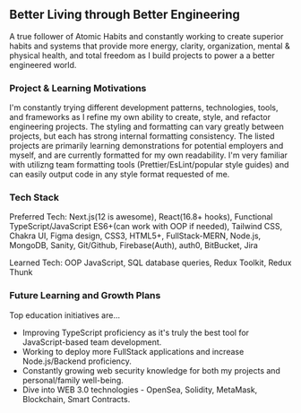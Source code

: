 ## Better Living through Better Engineering

 A true follower of Atomic Habits and constantly working to create superior habits and systems that provide more energy, clarity, organization, mental & physical health, and total freedom as I build projects to power a a better engineered world. 

### Project & Learning Motivations

I'm constantly trying different development patterns, technologies, tools, and frameworks as I refine my own ability to create, style, and refactor engineering projects. The styling and formatting can vary greatly between projects, but each has strong internal formatting consistency. The listed projects are primarily learning demonstrations for potential employers and myself, and are currently formatted for my own readability. I'm very familiar with utilizng team formatting tools (Prettier/EsLint/popular style guides) and can easily output code in any style format requested of me.

### Tech Stack

Preferred Tech: Next.js(12 is awesome), React(16.8+ hooks), Functional TypeScript/JavaScript ES6+(can work with OOP if needed), Tailwind CSS, Chakra UI, Figma design, CSS3, HTML5+, FullStack-MERN, Node.js, MongoDB, Sanity, Git/Github, Firebase(Auth), auth0, BitBucket, Jira

Learned Tech: OOP JavaScript, SQL database queries, Redux Toolkit, Redux Thunk

### Future Learning and Growth Plans

Top education initiatives are... 
  - Improving TypeScript proficiency as it's truly the best tool for JavaScript-based team development.
  - Working to deploy more FullStack applications and increase Node.js/Backend proficiency.
  - Constantly growing web security knowledge for both my projects and personal/family well-being.
  - Dive into WEB 3.0 technologies - OpenSea, Solidity, MetaMask, Blockchain, Smart Contracts.
